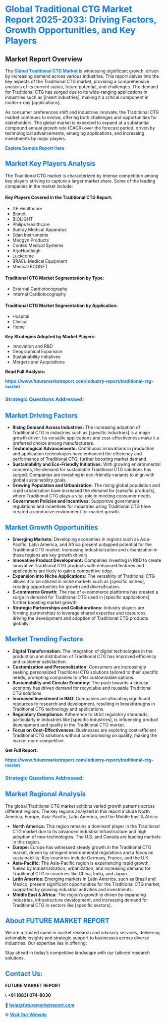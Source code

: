<h1 style="color: #007BFF;">Global Traditional CTG Market Report 2025-2033: Driving Factors, Growth Opportunities, and Key Players</h1>

<section id="overview">
<h2>Market Report Overview</h2>
<p>The <a href="https://www.futuremarketreport.com/industry-report/traditional-ctg-market" style="color: #007BFF; text-decoration: none;"><strong>Global Traditional CTG Market</strong></a> is witnessing significant growth, driven by increasing demand across various industries. This report delves into the key aspects of the Traditional CTG market, providing a comprehensive analysis of its current status, future potential, and challenges. The demand for Traditional CTG has surged due to its wide-ranging applications in industries such as [insert industries], making it a critical component in modern-day [applications].</p>
<p>As consumer preferences shift and industries innovate, the Traditional CTG market continues to evolve, offering both challenges and opportunities for stakeholders. The global market is expected to expand at a substantial compound annual growth rate (CAGR) over the forecast period, driven by technological advancements, emerging applications, and increasing investments by major players.</p>
</section>

<section id="overview">
<p><a href="https://www.futuremarketreport.com/request-sample/reportId=78438" style="color: #007BFF; text-decoration: none;"><strong>Explore Sample Report Here</strong></a></p>
</section>

<section id="key-players">
<h2 style="color: #007BFF;">Market Key Players Analysis</h2>
<p>The Traditional CTG market is characterized by intense competition among key players striving to capture a larger market share. Some of the leading companies in the market include:</p>
<h4>Key Players Covered in the Traditional CTG Report:</h4>
<ul><li>GE Healthcare</li><li>Bionet</li><li>BIOLIGHT</li><li>Philips Healthcare</li><li>Sunray Medical Apparatus</li><li>Edan Instruments</li><li>Medgyn Products</li><li>Contec Medical Systems</li><li>ArjoHuntleigh</li><li>Luckcome</li><li>BRAEL-Medical Equipment</li><li>Medical ECONET</li></ul>
<h4>Traditional CTG Market Segmentation by Type:</h4>
<ul><li>External Cardiotocography</li><li>Internal Cardiotocography</li></ul>

<h4>Traditional CTG Market Segmentation by Application:</h4>
<ul><li>Hospital</li><li>Clinical</li><li>Home</li></ul>
<p><strong>Key Strategies Adopted by Market Players:</strong></p>
<ul>
<li>Innovation and R&D</li>
<li>Geographical Expansion</li>
<li>Sustainability Initiatives</li>
<li>Mergers and Acquisitions</li>
</ul>
</section>

<section>
<p><strong>Read Full Analysis: </strong></p><a href="https://www.futuremarketreport.com/industry-report/traditional-ctg-market" style="color: #007BFF; text-decoration: none;"><strong>https://www.futuremarketreport.com/industry-report/traditional-ctg-market</strong></a>
<h3 style="color: #007BFF;">Strategic Questions Addressed:</h3>
</section>

<section id="driving-factors">
<h2 style="color: #007BFF;">Market Driving Factors</h2>
<ul>
<li><strong>Rising Demand Across Industries:</strong> The increasing adoption of Traditional CTG in industries such as [specific industries] is a major growth driver. Its versatile applications and cost-effectiveness make it a preferred choice among manufacturers.</li>
<li><strong>Technological Advancements:</strong> Continuous innovations in production and application technologies have enhanced the efficiency and performance of Traditional CTG, further boosting market demand.</li>
<li><strong>Sustainability and Eco-Friendly Initiatives:</strong> With growing environmental concerns, the demand for sustainable Traditional CTG solutions has surged. Companies are investing in eco-friendly variants to align with global sustainability goals.</li>
<li><strong>Growing Population and Urbanization:</strong> The rising global population and rapid urbanization have increased the demand for [specific products], where Traditional CTG plays a vital role in meeting consumer needs.</li>
<li><strong>Government Policies and Incentives:</strong> Supportive government regulations and incentives for industries using Traditional CTG have created a conducive environment for market growth.</li>
</ul>
</section>

<section id="growth-opportunities">
<h2 style="color: #007BFF;">Market Growth Opportunities</h2>
<ul>
<li><strong>Emerging Markets:</strong> Developing economies in regions such as Asia-Pacific, Latin America, and Africa present untapped potential for the Traditional CTG market. Increasing industrialization and urbanization in these regions are key growth drivers.</li>
<li><strong>Innovative Product Development:</strong> Companies investing in R&D to create innovative Traditional CTG products with enhanced features and applications are likely to gain a competitive edge.</li>
<li><strong>Expansion into Niche Applications:</strong> The versatility of Traditional CTG allows it to be utilized in niche markets such as [specific niches], creating opportunities for growth and diversification.</li>
<li><strong>E-commerce Growth:</strong> The rise of e-commerce platforms has created a surge in demand for Traditional CTG used in [specific applications], further boosting market growth.</li>
<li><strong>Strategic Partnerships and Collaborations:</strong> Industry players are forming partnerships to leverage shared expertise and resources, driving the development and adoption of Traditional CTG products globally.</li>
</ul>
</section>

<section id="trending-factors">
<h2 style="color: #007BFF;">Market Trending Factors</h2>
<ul>
<li><strong>Digital Transformation:</strong> The integration of digital technologies in the production and distribution of Traditional CTG has improved efficiency and customer satisfaction.</li>
<li><strong>Customization and Personalization:</strong> Consumers are increasingly seeking personalized Traditional CTG solutions tailored to their specific needs, prompting companies to offer customizable options.</li>
<li><strong>Sustainability and Circular Economy:</strong> The push towards a circular economy has driven demand for recyclable and reusable Traditional CTG solutions.</li>
<li><strong>Increased Investment in R&D:</strong> Companies are allocating significant resources to research and development, resulting in breakthroughs in Traditional CTG technology and applications.</li>
<li><strong>Regulatory Compliance:</strong> Adherence to strict regulatory standards, particularly in industries like [specific industries], is influencing product development and quality in the Traditional CTG market.</li>
<li><strong>Focus on Cost-Effectiveness:</strong> Businesses are exploring cost-efficient Traditional CTG solutions without compromising on quality, making the market more competitive.</li>
</ul>
</section>

<section>
<p><strong>Get Full Report: </strong></p><a href="https://www.futuremarketreport.com/industry-report/traditional-ctg-market" style="color: #007BFF; text-decoration: none;"><strong>https://www.futuremarketreport.com/industry-report/traditional-ctg-market</strong></a>
<h3 style="color: #007BFF;">Strategic Questions Addressed:</h3>
</section>


<section id="regional-analysis">
<h2 style="color: #007BFF;">Market Regional Analysis</h2>
<p>The global Traditional CTG market exhibits varied growth patterns across different regions. The key regions analyzed in this report include North America, Europe, Asia-Pacific, Latin America, and the Middle East & Africa:</p>
<ul>
<li><strong>North America:</strong> This region remains a dominant player in the Traditional CTG market due to its advanced industrial infrastructure and high adoption of new technologies. The U.S. and Canada are leading markets in this region.</li>
<li><strong>Europe:</strong> Europe has witnessed steady growth in the Traditional CTG market, driven by stringent environmental regulations and a focus on sustainability. Key countries include Germany, France, and the U.K.</li>
<li><strong>Asia-Pacific:</strong> The Asia-Pacific region is experiencing rapid growth, fueled by industrialization, urbanization, and increasing demand for Traditional CTG in countries like China, India, and Japan.</li>
<li><strong>Latin America:</strong> Emerging markets in Latin America, such as Brazil and Mexico, present significant opportunities for the Traditional CTG market, supported by growing industrial activities and investments.</li>
<li><strong>Middle East & Africa:</strong> The region’s growth is driven by expanding industries, infrastructure development, and increasing demand for Traditional CTG in sectors like [specific sectors].</li>
</ul>
</section>

<footer>
<h2 style="color: #007BFF;">About FUTURE MARKET REPORT</h2>
<p>We are a trusted name in market research and advisory services, delivering actionable insights and strategic support to businesses across diverse industries. Our expertise lies in offering:</p>

<p>Stay ahead in today’s competitive landscape with our tailored research solutions.</p>

<h2 style="color: #007BFF;">Contact Us:</h2>
<p><strong>FUTURE MARKET REPORT</strong></p>
<p>📞 <strong>+91 (883) 074-8030</strong></p>
<p>📧 <strong><a href="mailto:help@futuremarketreport.com" style="color: #007BFF;">help@futuremarketreport.com</a></strong></p>
<p>🌐 <strong><a href="https://www.futuremarketreport.com/" style="color: #007BFF;">Visit Our Website</a></strong></p>
</footer>
